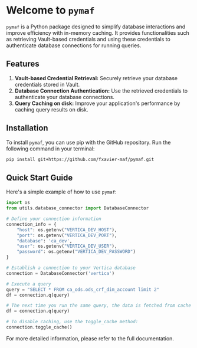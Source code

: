 # Welcome to `pymaf`

`pymaf` is a Python package designed to simplify database interactions and improve efficiency with in-memory caching. It provides functionalities such as retrieving Vault-based credentials and using these credentials to authenticate database connections for running queries.

## Features

1. **Vault-based Credential Retrieval:** Securely retrieve your database credentials stored in Vault.
2. **Database Connection Authentication:** Use the retrieved credentials to authenticate your database connections.
3. **Query Caching on disk:** Improve your application's performance by caching query results on disk.

## Installation
To install `pymaf`, you can use pip with the GitHub repository. Run the following command in your terminal:

```bash
pip install git+https://github.com/fxavier-maf/pymaf.git
```


## Quick Start Guide

Here's a simple example of how to use `pymaf`:

```python
import os
from utils.database_connector import DatabaseConnector

# Define your connection information
connection_info = {
    "host": os.getenv("VERTICA_DEV_HOST"),
    "port": os.getenv("VERTICA_DEV_PORT"),
    "database": 'ca_dev',
    "user": os.getenv("VERTICA_DEV_USER"),
    "password": os.getenv("VERTICA_DEV_PASSWORD")
}

# Establish a connection to your Vertica database
connection = DatabaseConnector('vertica')

# Execute a query
query = "SELECT * FROM ca_ods.ods_crf_dim_account limit 2"
df = connection.q(query)

# The next time you run the same query, the data is fetched from cache if available.
df = connection.q(query)

# To disable caching, use the toggle_cache method:
connection.toggle_cache()
```

For more detailed information, please refer to the full documentation.
